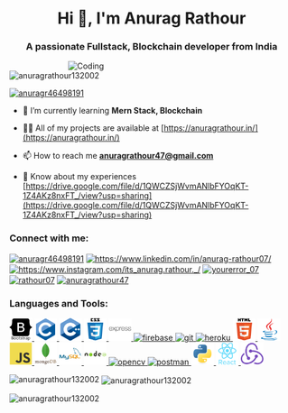 <h1 align="center">Hi 👋, I'm Anurag Rathour</h1>
<h3 align="center">A passionate Fullstack, Blockchain developer from India</h3>
<img align="right" alt="Coding" width="400" src="https://cdn.dribbble.com/users/1162077/screenshots/3848914/programmer.gif">
<p align="left"> <img src="https://komarev.com/ghpvc/?username=anuragrathour132002&label=Profile%20views&color=0e75b6&style=flat" alt="anuragrathour132002" /> </p>

<p align="left"> <a href="https://twitter.com/anuragr46498191" target="blank"><img src="https://img.shields.io/twitter/follow/anuragr46498191?logo=twitter&style=for-the-badge" alt="anuragr46498191" /></a> </p>

- 🌱 I’m currently learning **Mern Stack, Blockchain**

- 👨‍💻 All of my projects are available at [https://anuragrathour.in/](https://anuragrathour.in/)

- 📫 How to reach me **anuragrathour47@gmail.com**

- 📄 Know about my experiences [https://drive.google.com/file/d/1QWCZSjWvmANlbFYOqKT-1Z4AKz8nxFT_/view?usp=sharing](https://drive.google.com/file/d/1QWCZSjWvmANlbFYOqKT-1Z4AKz8nxFT_/view?usp=sharing)

<h3 align="left">Connect with me:</h3>
<p align="left">
<a href="https://twitter.com/anuragr46498191" target="blank"><img align="center" src="https://raw.githubusercontent.com/rahuldkjain/github-profile-readme-generator/master/src/images/icons/Social/twitter.svg" alt="anuragr46498191" height="30" width="40" /></a>
<a href="https://linkedin.com/in/https://www.linkedin.com/in/anurag-rathour07/" target="blank"><img align="center" src="https://raw.githubusercontent.com/rahuldkjain/github-profile-readme-generator/master/src/images/icons/Social/linked-in-alt.svg" alt="https://www.linkedin.com/in/anurag-rathour07/" height="30" width="40" /></a>
<a href="https://instagram.com/https://www.instagram.com/its_anurag.rathour._/" target="blank"><img align="center" src="https://raw.githubusercontent.com/rahuldkjain/github-profile-readme-generator/master/src/images/icons/Social/instagram.svg" alt="https://www.instagram.com/its_anurag.rathour._/" height="30" width="40" /></a>
<a href="https://www.codechef.com/users/yourerror_07" target="blank"><img align="center" src="https://cdn.jsdelivr.net/npm/simple-icons@3.1.0/icons/codechef.svg" alt="yourerror_07" height="30" width="40" /></a>
<a href="https://codeforces.com/profile/rathour07" target="blank"><img align="center" src="https://raw.githubusercontent.com/rahuldkjain/github-profile-readme-generator/master/src/images/icons/Social/codeforces.svg" alt="rathour07" height="30" width="40" /></a>
<a href="https://www.leetcode.com/anuragrathour47" target="blank"><img align="center" src="https://raw.githubusercontent.com/rahuldkjain/github-profile-readme-generator/master/src/images/icons/Social/leet-code.svg" alt="anuragrathour47" height="30" width="40" /></a>
</p>

<h3 align="left">Languages and Tools:</h3>
<p align="left"> <a href="https://getbootstrap.com" target="_blank" rel="noreferrer"> <img src="https://raw.githubusercontent.com/devicons/devicon/master/icons/bootstrap/bootstrap-plain-wordmark.svg" alt="bootstrap" width="40" height="40"/> </a> <a href="https://www.cprogramming.com/" target="_blank" rel="noreferrer"> <img src="https://raw.githubusercontent.com/devicons/devicon/master/icons/c/c-original.svg" alt="c" width="40" height="40"/> </a> <a href="https://www.w3schools.com/cpp/" target="_blank" rel="noreferrer"> <img src="https://raw.githubusercontent.com/devicons/devicon/master/icons/cplusplus/cplusplus-original.svg" alt="cplusplus" width="40" height="40"/> </a> <a href="https://www.w3schools.com/css/" target="_blank" rel="noreferrer"> <img src="https://raw.githubusercontent.com/devicons/devicon/master/icons/css3/css3-original-wordmark.svg" alt="css3" width="40" height="40"/> </a> <a href="https://expressjs.com" target="_blank" rel="noreferrer"> <img src="https://raw.githubusercontent.com/devicons/devicon/master/icons/express/express-original-wordmark.svg" alt="express" width="40" height="40"/> </a> <a href="https://firebase.google.com/" target="_blank" rel="noreferrer"> <img src="https://www.vectorlogo.zone/logos/firebase/firebase-icon.svg" alt="firebase" width="40" height="40"/> </a> <a href="https://git-scm.com/" target="_blank" rel="noreferrer"> <img src="https://www.vectorlogo.zone/logos/git-scm/git-scm-icon.svg" alt="git" width="40" height="40"/> </a> <a href="https://heroku.com" target="_blank" rel="noreferrer"> <img src="https://www.vectorlogo.zone/logos/heroku/heroku-icon.svg" alt="heroku" width="40" height="40"/> </a> <a href="https://www.w3.org/html/" target="_blank" rel="noreferrer"> <img src="https://raw.githubusercontent.com/devicons/devicon/master/icons/html5/html5-original-wordmark.svg" alt="html5" width="40" height="40"/> </a> <a href="https://www.java.com" target="_blank" rel="noreferrer"> <img src="https://raw.githubusercontent.com/devicons/devicon/master/icons/java/java-original.svg" alt="java" width="40" height="40"/> </a> <a href="https://developer.mozilla.org/en-US/docs/Web/JavaScript" target="_blank" rel="noreferrer"> <img src="https://raw.githubusercontent.com/devicons/devicon/master/icons/javascript/javascript-original.svg" alt="javascript" width="40" height="40"/> </a> <a href="https://www.mongodb.com/" target="_blank" rel="noreferrer"> <img src="https://raw.githubusercontent.com/devicons/devicon/master/icons/mongodb/mongodb-original-wordmark.svg" alt="mongodb" width="40" height="40"/> </a> <a href="https://www.mysql.com/" target="_blank" rel="noreferrer"> <img src="https://raw.githubusercontent.com/devicons/devicon/master/icons/mysql/mysql-original-wordmark.svg" alt="mysql" width="40" height="40"/> </a> <a href="https://nodejs.org" target="_blank" rel="noreferrer"> <img src="https://raw.githubusercontent.com/devicons/devicon/master/icons/nodejs/nodejs-original-wordmark.svg" alt="nodejs" width="40" height="40"/> </a> <a href="https://opencv.org/" target="_blank" rel="noreferrer"> <img src="https://www.vectorlogo.zone/logos/opencv/opencv-icon.svg" alt="opencv" width="40" height="40"/> </a> <a href="https://postman.com" target="_blank" rel="noreferrer"> <img src="https://www.vectorlogo.zone/logos/getpostman/getpostman-icon.svg" alt="postman" width="40" height="40"/> </a> <a href="https://www.python.org" target="_blank" rel="noreferrer"> <img src="https://raw.githubusercontent.com/devicons/devicon/master/icons/python/python-original.svg" alt="python" width="40" height="40"/> </a> <a href="https://reactjs.org/" target="_blank" rel="noreferrer"> <img src="https://raw.githubusercontent.com/devicons/devicon/master/icons/react/react-original-wordmark.svg" alt="react" width="40" height="40"/> </a> <a href="https://redux.js.org" target="_blank" rel="noreferrer"> <img src="https://raw.githubusercontent.com/devicons/devicon/master/icons/redux/redux-original.svg" alt="redux" width="40" height="40"/> </a> </p>

<p><img align="left" src="https://github-readme-stats.vercel.app/api/top-langs?username=anuragrathour132002&show_icons=true&locale=en&layout=compact" alt="anuragrathour132002" /></p>

<p>&nbsp;<img align="center" src="https://github-readme-stats.vercel.app/api?username=anuragrathour132002&show_icons=true&locale=en" alt="anuragrathour132002" /></p>

<p><img align="center" src="https://github-readme-streak-stats.herokuapp.com/?user=anuragrathour132002&" alt="anuragrathour132002" /></p>
